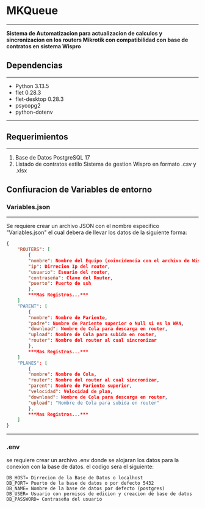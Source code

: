 # MKQueue

***

**Sistema de Automatizacion para actualizacion de calculos y sincronizacion en los routers Mikrotik con compatibilidad con base de contratos en sistema Wispro**

## Dependencias

***

- Python 3.13.5
- flet 0.28.3
- flet-desktop 0.28.3
- psycopg2
- python-dotenv

***

## Requerimientos

***

1. Base de Datos PostgreSQL 17
2. Listado de contratos estilo Sistema de gestion Wispro en formato .csv y .xlsx

## Confiuracion de Variables de entorno

### Variables.json

***

Se requiere crear un archivo JSON con el nombre especifico "Variables.json" el cual debera de llevar los datos de la siguiente forma:

```json
{
    "ROUTERS": [
        {
        "nombre": Nombre del Equipo (coincidencia con el archivo de Wispro),
        "ip": Dirrecion Ip del router,
        "usuario": Esuario del router,
        "contraseña": Clave del Router,
        "puerto": Puerto de ssh
        },
        ***Mas Registros...***
    ]
    "PARENT": [
        {
        "nombre": Nombre de Pariente,
        "padre": Nombre de Pariente superior o Null si es la WAN,
        "download": Nombre de Cola para descarga en router,
        "upload": Nombre de Cola para subida en router,
        "router": Nombre del router al cual sincronizar
        },
        ***Mas Registros...***
    ]
    "PLANES": [
        {
        "nombre": Nombre de Cola,
        "router": Nombre del router al cual sincronizar,
        "parent": Nombre de Pariente superior,
        "velocidad": Velocidad de plan,
        "download": Nombre de Cola para descarga en router,
        "upload": "Nombre de Cola para subida en router"
        },
        ***Mas Registros...***
    ]
}
```

***

### .env

se requiere crear un archivo .env donde se alojaran los datos para la conexion con la base de datos. el codigo sera el siguiente:

```env
DB_HOST= Dirrecion de la Base de Datos o localhost
DB_PORT= Puerto de la base de datos o por defecto 5432
DB_NAME= Nombre de la base de datos por defecto (postgres)
DB_USER= Usuario con permisos de edicion y creacion de base de datos
DB_PASSWORD= Contraseña del usuario
```